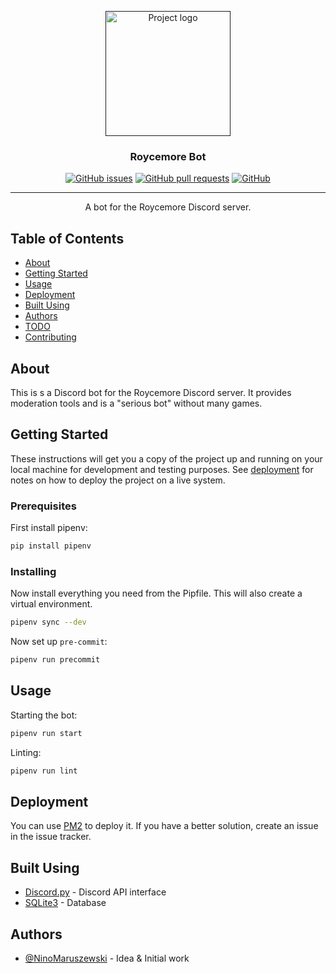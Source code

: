 <p align="center">
  <a href="" rel="noopener">
 <img width=200px height=200px src="https://i0.wp.com/roycemoreschool.org/wp-content/uploads/2019/03/cropped-Screen-Shot-2019-02-15-at-12.46.45-PM.png" alt="Project logo"></a>
</p>

<h3 align="center">Roycemore Bot</h3>

<div align="center">
  
[![GitHub issues](https://img.shields.io/github/issues/NinoMaruszewski/roycemorebot?style=for-the-badge)](https://github.com/NinoMaruszewski/roycemorebot/issues/)
[![GitHub pull requests](https://img.shields.io/github/issues-pr/NinoMaruszewski/roycemorebot?style=for-the-badge)](https://github.com/NinoMaruszewski/roycemorebot/pull-requests/)
[![GitHub](https://img.shields.io/github/license/NinoMaruszewski/roycemorebot?style=for-the-badge)](./LICENSE)

</div>

---

<p align="center"> A bot for the Roycemore Discord server.
    <br>
</p>

## Table of Contents

- [About](#about)
- [Getting Started](#getting-started)
- [Usage](#usage)
- [Deployment](#deployment)
- [Built Using](#built-using)
- [Authors](#authors)
- [TODO](./TODO.md)
- [Contributing](./CONTRIBUTING.md)

## About <a name = "about"></a>

This is s a Discord bot for the Roycemore Discord server. It provides moderation tools and is a "serious bot" without many games.

## Getting Started <a name = "getting-started"></a>

These instructions will get you a copy of the project up and running on your local machine for development and testing purposes. See [deployment](#deployment) for notes on how to deploy the project on a live system.

### Prerequisites

First install pipenv:

```sh
pip install pipenv
```

### Installing

Now install everything you need from the Pipfile. This will also create a virtual environment.

```sh
pipenv sync --dev
```

Now set up `pre-commit`:

```sh
pipenv run precommit
```

## Usage <a name = "usage"></a>

Starting the bot:

```sh
pipenv run start
```

Linting:

```sh
pipenv run lint
```
## Deployment <a name = "deployment"></a>

You can use [PM2](https://pm2.keymetrics.io/) to deploy it. If you have a better solution, create an issue in the issue tracker.

## Built Using <a name = "built-using"></a>

- [Discord.py](https://discordpy.readthedocs.io/en/latest/) - Discord API interface
- [SQLite3](https://sqlite.org/index.html) - Database

## Authors <a name = "authors"></a>

- [@NinoMaruszewski](https://bitbucket.org/NinoMaruszewski/) - Idea & Initial work
